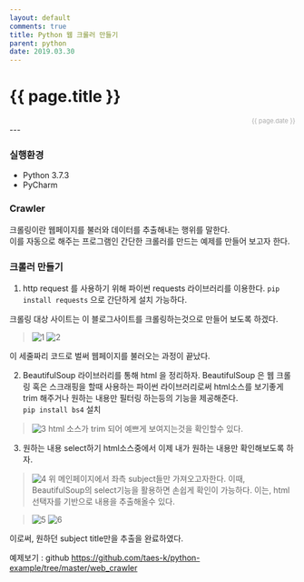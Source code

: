 ```yaml
---
layout: default
comments: true
title: Python 웹 크롤러 만들기
parent: python
date: 2019.03.30
---
```


<h1>{{ page.title }}</h1>  
<div style="text-align:right; font-size:11px; color:#aaa">{{ page.date }} </div>
---

### 실행환경
- Python 3.7.3
- PyCharm

### Crawler
크롤링이란 웹페이지를 불러와 데이터를 추출해내는 행위를 말한다.  
이를 자동으로 해주는 프로그램인 간단한 크롤러를 만드는 예제를 만들어 보고자 한다.  

### 크롤러 만들기
1. http request 를 사용하기 위해 파이썬 requests 라이브러리를 이용한다.
`pip install requests` 으로 간단하게 설치 가능하다.  

크롤링 대상 사이트는 이 블로그사이트를 크롤링하는것으로 만들어 보도록 하겠다.
> ![1]({{site.images}}/python_crawler_1/1.png)
> ![2]({{site.images}}/python_crawler_1/2.png)

이 세줄짜리 코드로 벌써 웹페이지를 불러오는 과정이 끝났다.

2. BeautifulSoup 라이브러리를 통해 html 을 정리하자.
BeautifulSoup 은 웹 크롤링 혹은 스크래핑을 할때 사용하는 파이썬 라이브러리로써 html소스를 보기좋게 trim 해주거나 원하는 내용만 필터링 하는등의 기능을 제공해준다.  
`pip install bs4`  설치  

> ![3]({{site.images}}/python_crawler_1/3.png)
html 소스가 trim 되어 예쁘게 보여지는것을 확인할수 있다.

3. 원하는 내용 select하기
html소스중에서 이제 내가 원하는 내용만 확인해보도록 하자.
> ![4]({{site.images}}/python_crawler_1/4.png)
위 메인페이지에서 좌측 subject들만 가져오고자한다. 이때, BeautifulSoup의 select기능을 활용하면 손쉽게 확인이 가능하다. 이는, html 선택자를 기반으로 내용을 추출해올수 있다.  

> ![5]({{site.images}}/python_crawler_1/5.png)
> ![6]({{site.images}}/python_crawler_1/6.png)

이로써, 원하던 subject title만을 추출을 완료하였다.


예제보기 : github <https://github.com/taes-k/python-example/tree/master/web_crawler>
